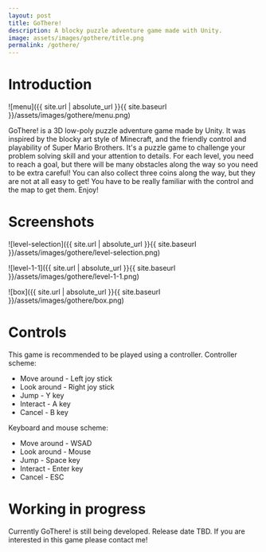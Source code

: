 ```yaml
---
layout: post
title: GoThere!
description: A blocky puzzle adventure game made with Unity.
image: assets/images/gothere/title.png
permalink: /gothere/
---
```

# Introduction

![menu]({{ site.url | absolute_url }}{{ site.baseurl }}/assets/images/gothere/menu.png)

GoThere! is a 3D low-poly puzzle adventure game made by Unity. It was inspired by the blocky art style of Minecraft, and the friendly control and playability of Super Mario Brothers. It's a puzzle game to challenge your problem solving skill and your attention to details. For each level, you need to reach a goal, but there will be many obstacles along the way so you need to be extra careful! You can also collect three coins along the way, but they are not at all easy to get! You have to be really familiar with the control and the map to get them. Enjoy!

# Screenshots

![level-selection]({{ site.url | absolute_url }}{{ site.baseurl }}/assets/images/gothere/level-selection.png)

![level-1-1]({{ site.url | absolute_url }}{{ site.baseurl }}/assets/images/gothere/level-1-1.png)

![box]({{ site.url | absolute_url }}{{ site.baseurl }}/assets/images/gothere/box.png)

# Controls
This game is recommended to be played using a controller.
Controller scheme:
- Move around - Left joy stick
- Look around - Right joy stick
- Jump - Y key
- Interact - A key
- Cancel - B key

Keyboard and mouse scheme:
- Move around - WSAD
- Look around - Mouse
- Jump - Space key
- Interact - Enter key
- Cancel - ESC

# Working in progress
Currently GoThere! is still being developed. Release date TBD. If you are interested in this game please contact me!

